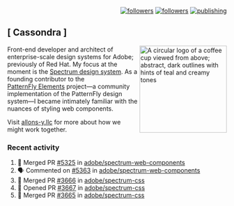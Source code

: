 <p align="right"><a rel="me" href="https://front-end.social/@castastrophe">
    <img alt="followers" title="Follow me on Mastodon" src="https://img.shields.io/mastodon/follow/109297102751309835?domain=https%3A%2F%2Ffront-end.social&label=Follow&logo=mastodon&logoColor=white&style=for-the-badge&labelColor=008080&color=006969"/></a>
  <a href="https://codepen.io/castastrophe/">
    <img alt="followers" title="Follow me on CodePen" src="https://img.shields.io/badge/23-1?color=640464&labelColor=7c007c&style=for-the-badge&logo=codepen&label=Follow"/></a>
<a href="https://castastrophe.medium.com/">
    <img alt="publishing" title="View articles on Medium" src="https://img.shields.io/badge/107-1?color=666&labelColor=444&label=subscribe&logo=medium&logoColor=white&style=for-the-badge"/></a>
</p>

## [&nbsp;Cassondra&nbsp;]

<img align="right" src="https://github-production-user-asset-6210df.s3.amazonaws.com/1840295/253016758-ba468774-1cd3-42c2-8f43-947b5eeb5edf.png" height="200" alt="A circular logo of a coffee cup viewed from above; abstract, dark outlines with hints of teal and creamy tones">

Front-end developer and architect of enterprise-scale design systems for Adobe; previously of Red Hat. My focus at the moment is the [Spectrum design system](https://github.com/adobe/spectrum-css). As a founding contributor to the [PatternFly&nbsp;Elements](https://github.com/patternfly/patternfly-elements) project&mdash;a community implementation of the PatternFly design system&mdash;I became intimately familiar with the nuances of styling web components.

Visit [allons-y.llc](http://allons-y.llc/) for more about how we might work together.

### Recent activity

<!--START_SECTION:activity-->
1. 🎉 Merged PR [#5325](https://github.com/adobe/spectrum-web-components/pull/5325) in [adobe/spectrum-web-components](https://github.com/adobe/spectrum-web-components)
2. 🗣 Commented on [#5363](https://github.com/adobe/spectrum-web-components/pull/5363#issuecomment-2795271237) in [adobe/spectrum-web-components](https://github.com/adobe/spectrum-web-components)
3. 🎉 Merged PR [#3666](https://github.com/adobe/spectrum-css/pull/3666) in [adobe/spectrum-css](https://github.com/adobe/spectrum-css)
4. 💪 Opened PR [#3667](https://github.com/adobe/spectrum-css/pull/3667) in [adobe/spectrum-css](https://github.com/adobe/spectrum-css)
5. 🎉 Merged PR [#3665](https://github.com/adobe/spectrum-css/pull/3665) in [adobe/spectrum-css](https://github.com/adobe/spectrum-css)
<!--END_SECTION:activity-->
